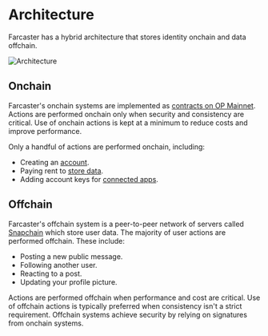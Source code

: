 # Architecture

Farcaster has a hybrid architecture that stores identity onchain and data offchain.

![Architecture](/assets/architecture.png)

## Onchain

Farcaster's onchain systems are implemented as [contracts on OP Mainnet](./contracts.md). Actions are performed onchain only when security and consistency are critical. Use of onchain actions is kept at a minimum to reduce costs and improve performance.

Only a handful of actions are performed onchain, including:

- Creating an [account](../what-is-farcaster/accounts.md).
- Paying rent to [store data](../what-is-farcaster/messages.md#storage).
- Adding account keys for [connected apps](../what-is-farcaster/apps.md#connected-apps).

## Offchain

Farcaster's offchain system is a peer-to-peer network of servers called [Snapchain](https://snapchain.farcaster.xyz/) which store user data. The majority of user actions are performed offchain. These include:

- Posting a new public message.
- Following another user.
- Reacting to a post.
- Updating your profile picture.

Actions are performed offchain when performance and cost are critical. Use of offchain actions is typically preferred when consistency isn't a strict requirement. Offchain systems achieve security by relying on signatures from onchain systems.
